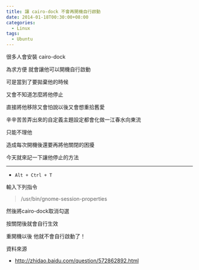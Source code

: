 ```yaml
---
title: 讓 cairo-dock 不會再開機自行啟動
date: 2014-01-18T00:30:00+08:00
categories:
  - Linux
tags:
  - Ubuntu
---
```


很多人會安裝 cairo-dock 

為求方便 就會讓他可以開機自行啟動

可是當到了要拋棄他的時候

又會不知道怎麼將他停止

直接將他移除又會怕說以後又會想重拾舊愛

辛辛苦苦弄出來的自定義主題設定都會化做一江春水向東流

只能不理他

造成每次開機後還要再將他關閉的困擾

今天就來記一下讓他停止的方法

---


- `Alt + Ctrl + T`

輸入下列指令

> /usr/bin/gnome-session-properties

然後將cairo-dock取消勾選

按關閉後就會自行生效

重開機以後 他就不會自行啟動了！

資料來源

- <http://zhidao.baidu.com/question/572862892.html>
